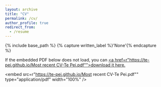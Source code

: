 ```yaml
---
layout: archive
title: "CV"
permalink: /cv/
author_profile: true
redirect_from:
  - /resume
---
```


{% include base_path %}
{% capture written_label %}'None'{% endcapture %}

If the embedded PDF below does not load, you can <u><a href=r"https://te-pei.github.io/Most recent CV-Te Pei.pdf"">download it here.</a></u>
<br/>

<embed src=r"https://te-pei.github.io/Most recent CV-Te Pei.pdf"" type="application/pdf" width="100%" />

